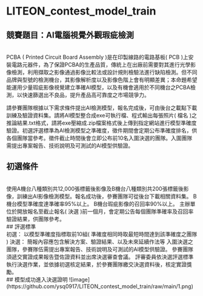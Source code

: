 # LITEON_contest_model_train
## 競賽題目：AI電腦視覺外觀瑕疵檢測
<br>
PCBA ( Printed Circuit Board Assembly )是在印製線路的電路基板( PCB )上安裝電路元器件，為了保證PCBA的生產品質，傳統上在出廠前需要對其進行光學影像檢測，利用擷取之影像通過影像比較法或設計規則檢驗法進行缺陷檢測。但不同品牌與型號的檢測機台，其影像解析度以及影像色階上會有明顯差異；本命題希望能運用少量瑕疵影像視覺建立準確AI模型，以及有機會適用於不同機台之PCBA檢測，以快速篩選出不良品，提升產品高可靠度之市場競爭力。

請參賽團隊根據以下需求條件提出AI檢測模型，報名完成後，可由後台之載點下載訓練及驗證資料集。請將AI模型整合成exe可執行檔、程式輸出每張照片( 檔名 )之推論結果.txt格式，請將exe壓縮成.zip檔案格式後上傳到指定網站進行模型準確度驗證。初選評選標準為AI檢測模型之準確度，徵件期間會定期公布準確度排名，供各個團隊當參考。徵件截止時間後會立即公布前10名入圍決選的團隊。入圍團隊需提出專案報告、技術說明及可測試的AI模型供驗證。
</br>
## 初選條件
<br>
使用A機台八種類別共12,000張標籤後影像及B機台八種類別共200張標籤後影像，訓練出AI影像檢測模型。報名成功後，參賽團隊可從後台下載相關資料集。
B機台模型準確度達準確率95%以上。
B機台瑕疵影像的召回率90%以上。
主辦單位於開放報名至截止報名( 決選 )前一個月，會定期公告每個團隊準確率及召回率驗證結果，供團隊參考。
</br>
## 評選標準
<br>
初選：
以模型準確度指標取前10組( 準確度相同時取最短時間達到該準確度之團隊 )
決選：
簡報內容應包含解決方案、驗證結果、以及未來延續作法等
入圍決選之團隊，參賽隊伍需提出專案報告、技術說明及可測試的AI模型供驗證。
參賽團隊須遞交實證成果報告暨佐證資料並出席決選審查會議。
評審委員依決選評選標準執行決選作業，並依據初選核定結果，於參賽團隊繳交決選資料後，核定實證獎勵。
</br>
## 模型成功進入決選證明
![image](https://github.com/ysq0917/LITEON_contest_model_train/raw/main/1.png)


